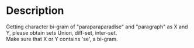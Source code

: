 # Description  
Getting character bi-gram of "paraparaparadise" and "paragraph" as X and Y, 
please obtain sets Union, diff-set, inter-set.  
Make sure that X or Y contains 'se', a bi-gram.
